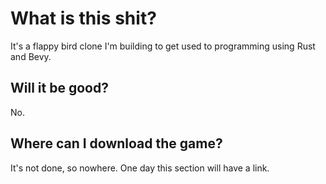 # What is this shit?

It's a flappy bird clone I'm building to get used to programming using Rust and Bevy.

## Will it be good?

No.

## Where can I download the game?

It's not done, so nowhere. One day this section will have a link.
